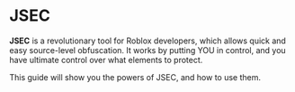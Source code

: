 # JSEC
**JSEC** is a revolutionary tool for Roblox developers, which allows quick and easy source-level obfuscation. It works by putting YOU in control, and you have ultimate control over what elements to protect.

This guide will show you the powers of JSEC, and how to use them.